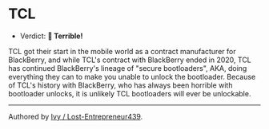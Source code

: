 # TCL  

- Verdict: **🍅 Terrible!**

TCL got their start in the mobile world as a contract manufacturer for BlackBerry, and while TCL's contract with BlackBerry ended in 2020, TCL has continued BlackBerry's lineage of "secure bootloaders", AKA, doing everything they can to make you unable to unlock the bootloader. Because of TCL's history with BlackBerry, who has always been horrible with bootloader unlocks, it is unlikely TCL bootloaders will ever be unlockable.
***
Authored by [Ivy / Lost-Entrepreneur439](https://github.com/Lost-Entrepreneur439).<br/>


